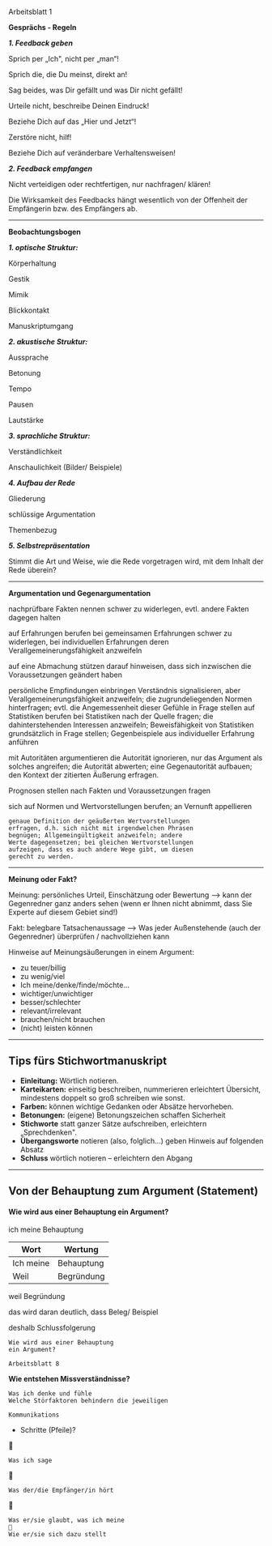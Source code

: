
Arbeitsblatt 1

**Gesprächs - Regeln**

**_1. Feedback geben_**

Sprich per „Ich", nicht per „man“!

Sprich die, die Du meinst, direkt an!

Sag beides, was Dir gefällt und was Dir nicht gefällt!

Urteile nicht, beschreibe Deinen Eindruck!

Beziehe Dich auf das „Hier und Jetzt“!

Zerstöre nicht, hilf!

Beziehe Dich auf veränderbare Verhaltensweisen!

**_2. Feedback empfangen_**

Nicht verteidigen oder rechtfertigen, nur nachfragen/ klären!

Die Wirksamkeit des Feedbacks hängt wesentlich von der Offenheit der Empfängerin bzw.
des Empfängers ab.

***

**Beobachtungsbogen**

**_1. optische Struktur:_**

Körperhaltung

Gestik

Mimik

Blickkontakt

Manuskriptumgang

**_2. akustische Struktur:_**

Aussprache

Betonung

Tempo

Pausen

Lautstärke

**_3. sprachliche Struktur:_**

Verständlichkeit

Anschaulichkeit (Bilder/ Beispiele)

**_4. Aufbau der Rede_**

Gliederung

schlüssige Argumentation

Themenbezug

**_5. Selbstrepräsentation_**

Stimmt die Art und Weise, wie die Rede vorgetragen wird, mit dem Inhalt der Rede überein?

***

**Argumentation und Gegenargumentation**

nachprüfbare Fakten nennen schwer zu widerlegen, evtl. andere Fakten dagegen
halten

auf Erfahrungen berufen bei gemeinsamen Erfahrungen schwer zu widerlegen,
bei individuellen Erfahrungen deren
Verallgemeinerungsfähigkeit anzweifeln

auf eine Abmachung stützen darauf hinweisen, dass sich inzwischen die
Voraussetzungen geändert haben

persönliche Empfindungen
einbringen Verständnis signalisieren, aber
Verallgemeinerungsfähigkeit anzweifeln; die
zugrundeliegenden Normen hinterfragen; evtl. die
Angemessenheit dieser Gefühle in Frage stellen
auf Statistiken berufen bei Statistiken nach der Quelle fragen; die
dahinterstehenden Interessen anzweifeln;
Beweisfähigkeit von Statistiken grundsätzlich in Frage
stellen; Gegenbeispiele aus individueller Erfahrung
anführen

mit Autoritäten argumentieren die Autorität ignorieren, nur das Argument als solches
angreifen; die Autorität abwerten; eine Gegenautorität
aufbauen; den Kontext der zitierten Äußerung erfragen.

Prognosen stellen nach Fakten und Voraussetzungen fragen

sich auf Normen und
Wertvorstellungen berufen; an
Vernunft appellieren

```
genaue Definition der geäußerten Wertvorstellungen
erfragen, d.h. sich nicht mit irgendwelchen Phrasen
begnügen; Allgemeingültigkeit anzweifeln; andere
Werte dagegensetzen; bei gleichen Wertvorstellungen
aufzeigen, dass es auch andere Wege gibt, um diesen
gerecht zu werden.
```
***
**Meinung oder Fakt?**

Meinung: persönliches Urteil, Einschätzung oder Bewertung
--> kann der Gegenredner ganz anders sehen (wenn er Ihnen nicht abnimmt,
dass Sie Experte auf diesem Gebiet sind!)

Fakt: belegbare Tatsachenaussage
--> Was jeder Außenstehende (auch der Gegenredner) überprüfen /
nachvollziehen kann

Hinweise auf Meinungsäußerungen in einem Argument:
- zu teuer/billig
- zu wenig/viel
- Ich meine/denke/finde/möchte...
- wichtiger/unwichtiger
- besser/schlechter
- relevant/irrelevant
- brauchen/nicht brauchen
- (nicht) leisten können
***
## Tips fürs Stichwortmanuskript

- **Einleitung:** Wörtlich notieren.
- **Karteikarten:** einseitig beschreiben, nummerieren erleichtert Übersicht, mindestens doppelt so groß schreiben wie sonst.
- **Farben:** können wichtige Gedanken oder Absätze hervorheben.
- **Betonungen:** (eigene) Betonungszeichen schaffen Sicherheit
- **Stichworte** statt ganzer Sätze aufschreiben, erleichtern „Sprechdenken".
- **Übergangsworte** notieren (also, folglich...) geben Hinweis auf folgenden Absatz
- **Schluss** wörtlich notieren – erleichtern den Abgang

***
## Von der Behauptung zum Argument (Statement)
#### Wie wird aus einer Behauptung ein Argument?

ich meine Behauptung

| Wort      | Wertung    |
| --------- | ---------- |
| Ich meine | Behauptung |
| Weil      | Begründung |


weil Begründung

das wird daran deutlich, dass Beleg/ Beispiel

deshalb Schlussfolgerung

```
Wie wird aus einer Behauptung
ein Argument?
```

```
Arbeitsblatt 8
```
**Wie entstehen Missverständnisse?**

```
Was ich denke und fühle
Welche Störfaktoren behindern die jeweiligen
```
```
Kommunikations
```
- Schritte (Pfeile)?



```
Was ich sage
```


```
Was der/die Empfänger/in hört
```


```
Was er/sie glaubt, was ich meine

Wie er/sie sich dazu stellt
```
